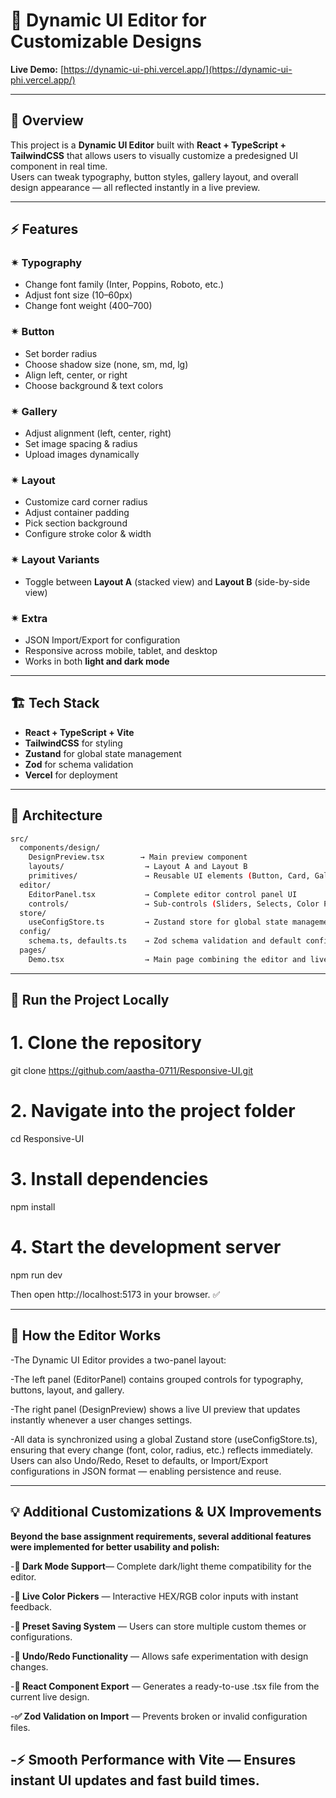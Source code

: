 # 🎨 Dynamic UI Editor for Customizable Designs

**Live Demo:** [https://dynamic-ui-phi.vercel.app/](https://dynamic-ui-phi.vercel.app/) 

---

## 📘 Overview
This project is a **Dynamic UI Editor** built with **React + TypeScript + TailwindCSS** that allows users to visually customize a predesigned UI component in real time.  
Users can tweak typography, button styles, gallery layout, and overall design appearance — all reflected instantly in a live preview.

---

## ⚡ Features

### ✴ Typography
- Change font family (Inter, Poppins, Roboto, etc.)
- Adjust font size (10–60px)
- Change font weight (400–700)

### ✴ Button
- Set border radius
- Choose shadow size (none, sm, md, lg)
- Align left, center, or right
- Choose background & text colors

### ✴ Gallery
- Adjust alignment (left, center, right)
- Set image spacing & radius
- Upload images dynamically

### ✴ Layout
- Customize card corner radius
- Adjust container padding
- Pick section background
- Configure stroke color & width

### ✴ Layout Variants
- Toggle between **Layout A** (stacked view) and **Layout B** (side-by-side view)

### ✴ Extra
- JSON Import/Export for configuration
- Responsive across mobile, tablet, and desktop
- Works in both **light and dark mode**

---

## 🏗️ Tech Stack
- **React + TypeScript + Vite**
- **TailwindCSS** for styling
- **Zustand** for global state management
- **Zod** for schema validation
- **Vercel** for deployment

---

## 🧠 Architecture

```bash
src/
  components/design/
    DesignPreview.tsx        → Main preview component
    layouts/                  → Layout A and Layout B
    primitives/               → Reusable UI elements (Button, Card, Gallery, etc.)
  editor/
    EditorPanel.tsx           → Complete editor control panel UI
    controls/                 → Sub-controls (Sliders, Selects, Color Pickers, Radio Groups)
  store/
    useConfigStore.ts         → Zustand store for global state management
  config/
    schema.ts, defaults.ts    → Zod schema validation and default configuration
  pages/
    Demo.tsx                  → Main page combining the editor and live preview
```
---
    
## 🚀 Run the Project Locally
# 1. Clone the repository
git clone https://github.com/aastha-0711/Responsive-UI.git

# 2. Navigate into the project folder
cd Responsive-UI

# 3. Install dependencies
npm install

# 4. Start the development server
npm run dev


Then open http://localhost:5173
 in your browser. ✅

 ---

 ## 🧭 How the Editor Works

-The Dynamic UI Editor provides a two-panel layout:

-The left panel (EditorPanel) contains grouped controls for typography, buttons, layout, and gallery.

-The right panel (DesignPreview) shows a live UI preview that updates instantly whenever a user changes settings.

-All data is synchronized using a global Zustand store (useConfigStore.ts), ensuring that every change (font, color, radius, etc.) reflects immediately.
Users can also Undo/Redo, Reset to defaults, or Import/Export configurations in JSON format — enabling persistence and reuse.

---

## 💡 Additional Customizations & UX Improvements

**Beyond the base assignment requirements, several additional features were implemented for better usability and polish:**

-**🌙 Dark Mode Support**— Complete dark/light theme compatibility for the editor.

-**🎨 Live Color Pickers** — Interactive HEX/RGB color inputs with instant feedback.

-**💾 Preset Saving System** — Users can store multiple custom themes or configurations.

-**🔁 Undo/Redo Functionality** — Allows safe experimentation with design changes.

-**🧩 React Component Export** — Generates a ready-to-use .tsx file from the current live design.

-**✅ Zod Validation on Import** — Prevents broken or invalid configuration files.

-**⚡ Smooth Performance with Vite** — Ensures instant UI updates and fast build times.
---
